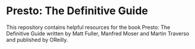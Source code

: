 # Presto: The Definitive Guide

This repository contains helpful resources for the book Presto: The Definitive
Guide written by Matt Fuller, Manfred Moser and Martin Traverso and published by
OReilly.